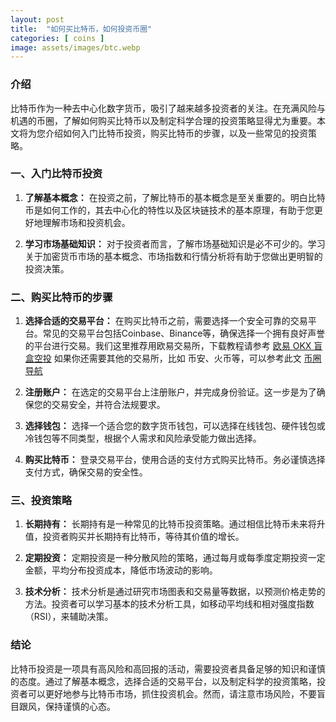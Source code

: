 ```yaml
---
layout: post
title:  "如何买比特币，如何投资币圈"
categories: [ coins ]
image: assets/images/btc.webp
---
```

### 介绍
比特币作为一种去中心化数字货币，吸引了越来越多投资者的关注。在充满风险与机遇的币圈，了解如何购买比特币以及制定科学合理的投资策略显得尤为重要。本文将为您介绍如何入门比特币投资，购买比特币的步骤，以及一些常见的投资策略。

### 一、入门比特币投资

1. **了解基本概念：** 在投资之前，了解比特币的基本概念是至关重要的。明白比特币是如何工作的，其去中心化的特性以及区块链技术的基本原理，有助于您更好地理解市场和投资机会。

2. **学习市场基础知识：** 对于投资者而言，了解市场基础知识是必不可少的。学习关于加密货币市场的基本概念、市场指数和行情分析将有助于您做出更明智的投资决策。

### 二、购买比特币的步骤

1. **选择合适的交易平台：** 在购买比特币之前，需要选择一个安全可靠的交易平台。常见的交易平台包括Coinbase、Binance等，确保选择一个拥有良好声誉的平台进行交易。我们这里推荐用欧易交易所，下载教程请参考 [欧易 OKX 盲盒空投](/okx-register) 如果你还需要其他的交易所，比如 币安、火币等，可以参考此文 [币圈导航](https://tggsearch.github.io/docs/coins-index.html)

2. **注册账户：** 在选定的交易平台上注册账户，并完成身份验证。这一步是为了确保您的交易安全，并符合法规要求。

3. **选择钱包：** 选择一个适合您的数字货币钱包，可以选择在线钱包、硬件钱包或冷钱包等不同类型，根据个人需求和风险承受能力做出选择。

4. **购买比特币：** 登录交易平台，使用合适的支付方式购买比特币。务必谨慎选择支付方式，确保交易的安全性。

### 三、投资策略

1. **长期持有：** 长期持有是一种常见的比特币投资策略。通过相信比特币未来将升值，投资者购买并长期持有比特币，等待其价值的增长。

2. **定期投资：** 定期投资是一种分散风险的策略，通过每月或每季度定期投资一定金额，平均分布投资成本，降低市场波动的影响。

3. **技术分析：** 技术分析是通过研究市场图表和交易量等数据，以预测价格走势的方法。投资者可以学习基本的技术分析工具，如移动平均线和相对强度指数（RSI），来辅助决策。

### 结论
比特币投资是一项具有高风险和高回报的活动，需要投资者具备足够的知识和谨慎的态度。通过了解基本概念，选择合适的交易平台，以及制定科学的投资策略，投资者可以更好地参与比特币市场，抓住投资机会。然而，请注意市场风险，不要盲目跟风，保持谨慎的心态。
